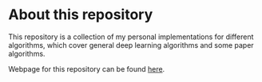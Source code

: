 # About this repository
This repository is a collection of my personal implementations for different algorithms, which cover general deep learning algorithms and some paper algorithms.

Webpage for this repository can be found [here](https://zhenkaishou.github.io/my-site/misc/2018/12/16/Code-Collection/).
